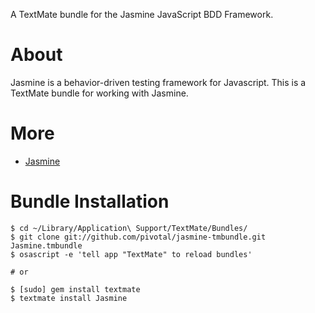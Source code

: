 A TextMate bundle for the Jasmine JavaScript BDD Framework.

# About

Jasmine is a behavior-driven testing framework for Javascript.  This is a TextMate bundle for working with Jasmine.


# More

 * [Jasmine](http://github.com/pivotal/jasmine)


# Bundle Installation

    $ cd ~/Library/Application\ Support/TextMate/Bundles/
    $ git clone git://github.com/pivotal/jasmine-tmbundle.git Jasmine.tmbundle
    $ osascript -e 'tell app "TextMate" to reload bundles'

    # or

    $ [sudo] gem install textmate
    $ textmate install Jasmine
